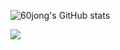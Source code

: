 ![60jong's GitHub stats](https://github-readme-stats.vercel.app/api?username=60jong&show_icon=true&theme=kacho_ga)


<img src="http://localhost:9001/members/get-image](https://ozimg.flyasiana.com/temp/image/20221201/af1b0fb4-5483-48ef-9d9a-2b8551625e32.jpeg">
<!--
**60jong/60jong** is a ✨ _special_ ✨ repository because its `README.md` (this file) appears on your GitHub profile.

Here are some ideas to get you started:

- 🔭 I’m currently working on ...
- 🌱 I’m currently learning ...
- 👯 I’m looking to collaborate on ...
- 🤔 I’m looking for help with ...
- 💬 Ask me about ...
- 📫 How to reach me: ...
- 😄 Pronouns: ...
- ⚡ Fun fact: ...
-->
